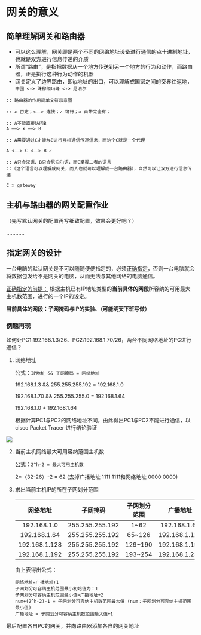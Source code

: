 # 网关的意义

## 简单理解网关和路由器 

* 可以这么理解，网关即是两个不同的网络地址设备进行通信的点十进制地址，也就是双方进行信息传递的介质
* 所谓“路由”，是指把数据从一个地方传送到另一个地方的行为和动作，而路由器，正是执行这种行为动作的机器
* 网关定义了边界路由，即ip地址的出口，可以理解成国家之间的交界往返地，`中国 <-> 珠穆朗玛峰 <-> 尼泊尔`

```
:: 路由器的作用简单文符示意图

:: ✗ 否定；<——> 连接；✓ 可行；⊃ 自带完全有；

:: A不能直接访问B
A ——> ✗ ——> B

:: A需要通过C才能与B进行互相通信传递信息，而这个C就是一个代理

A <——> C <——> B ✓

:: A只会汉语、B只会尼泊尔语，而C掌握二者的语言
::（这个语言可以理解成网关，而人也就可以理解成一台路由器），自然可以让双方进行信息传递

C ⊃ gateway

```

## 主机与路由器的网关配置作业


（先写默认网关的配置再写细致配置，效果会更好吧？）


............


## 指定网关的设计

一台电脑的默认网关是不可以随随便便指定的，必须<ins>正确指定</ins>，否则一台电脑就会将数据包发给不是网关的电脑，从而无法与其他网络的电脑通信。

<ins>正确指定的前提：</ins> 根据主机已有IP地址类型的**当前具体的网段**所容纳的可用最大主机数范围，进行的一个IP的设定。

**当前具体的网段：子网掩码与IP的实验、（可能明天下班写做）**


### 例题再现

如何让PC1:192.168.1.3/26、PC2:192.168.1.70/26，两台不同网络地址的PC进行通信？

1.  网络地址
    
    公式：`IP地址 && 子网掩码 = 网络地址`

    192.168.1.3 && 255.255.255.192 = 192.168.1.0

    192.168.1.70 && 255.255.255.0 = 192.168.1.64

    192.168.1.0 ≠ 192.168.1.64
  
    根据计算PC1与PC2的网络地址不同，由此得出PC1与PC2不能进行通信，以 cisco Packet Tracer 进行结论验证

![](https://i.postimg.cc/sgq1nDCk/pc-not-Conn-plus.gif)

2. 当前主机网络最大可用容纳范围主机数

    公式：`2^h-2 = 最大可用主机数`
    
    2*（32-26）-2 = 62 (去掉广播地址 1111 1111和网络地址 0000 0000)
    
3. 求出当前主机IP的所在子网划分范围

    |网络地址|子网掩码|子网划分范围|广播地址
    |:-:|:-:|:-:|:-:
    192.168.1.0|255.255.255.192|1~62 |192.168.1.63
    192.168.1.64|255.255.255.192|65~126 |192.168.1.127
    192.168.1.128|255.255.255.192|129~190|192.168.1.191
    192.168.1.192|255.255.255.192|193~254 |192.168.1.255
    
    由上表得出公式：
  
    ``` 
    网络地址=广播地址+1
    子网划分可容纳主机范围最小初始值为：1 
    子网划分可容纳主机范围最小值=广播地址+2
    num+(2^h-2)-1 = 子网划分可容纳主机数范围最大值 (num：子网划分可容纳主机范围最小值)
    广播地址 = 子网划分可容纳主机数范围最大值+1
    ```
    

最后配置各自PC的网关，并向路由器添加各自的网关地址


